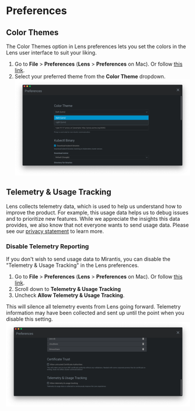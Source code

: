 # Preferences

## Color Themes

The Color Themes option in Lens preferences lets you set the colors in the Lens user interface to suit your liking.

1. Go to **File** > **Preferences** (**Lens** > **Preferences** on Mac). Or follow [this link](lens://app/preferences?highlight=appearance).
2. Select your preferred theme from the **Color Theme** dropdown.
![Color Theme](images/color-theme.png)


## Telemetry & Usage Tracking

Lens collects telemetry data, which is used to help us understand how to improve the product. For example, this usage data helps us to debug issues and to prioritize new features. While we appreciate the insights this data provides, we also know that not everyone wants to send usage data. Please see our [privacy statement](https://www.mirantis.com/company/privacy-policy/) to learn more.


### Disable Telemetry Reporting

If you don't wish to send usage data to Mirantis, you can disable the "Telemetry & Usage Tracking" in the Lens preferences.

1. Go to **File** > **Preferences** (**Lens** > **Preferences** on Mac). Or follow [this link](lens://app/preferences?highlight=telemetry-tracking).
2. Scroll down to **Telemetry & Usage Tracking**
3. Uncheck **Allow Telemetry & Usage Tracking**.

This will silence all telemetry events from Lens going forward. Telemetry information may have been collected and sent up until the point when you disable this setting.
![Disable Telemetry & Usage Tracking](images/disabled-telemetry-usage-tracking.png)
